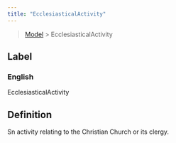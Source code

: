 ```yaml
---
title: "EcclesiasticalActivity"
---
```


> [Model](./../) > EcclesiasticalActivity

## Label

### English
EcclesiasticalActivity


## Definition
Sn activity relating to the Christian Church or its clergy. 


    
